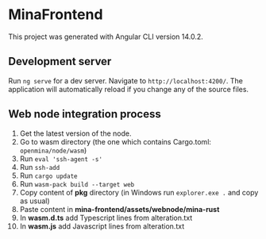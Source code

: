 # MinaFrontend

This project was generated with Angular CLI version 14.0.2.

## Development server

Run `ng serve` for a dev server. Navigate to `http://localhost:4200/`. The application will automatically reload if you change any of the source files.

## Web node integration process

1. Get the latest version of the node.
2. Go to wasm directory (the one which contains Cargo.toml: `openmina/node/wasm`)
3. Run `eval 'ssh-agent -s'`
4. Run `ssh-add`
5. Run `cargo update`
6. Run `wasm-pack build --target web`
7. Copy content of **pkg** directory (in Windows run `explorer.exe .` and copy as usual)
8. Paste content in **mina-frontend/assets/webnode/mina-rust**
9. In **wasm.d.ts** add Typescript lines from alteration.txt
10. In **wasm.js** add Javascript lines from alteration.txt
